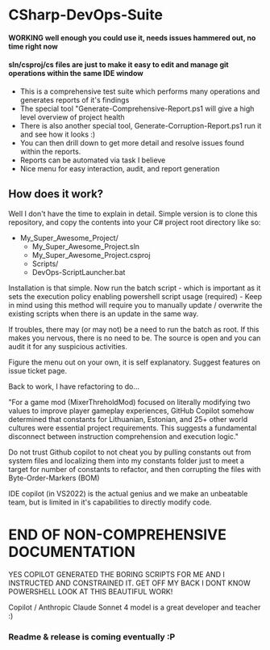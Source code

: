 # CSharp-DevOps-Suite

#### WORKING well enough you could use it, needs issues hammered out, no time right now

#### sln/csproj/cs files are just to make it easy to edit and manage git operations within the same IDE window

- This is a comprehensive test suite which performs many operations and generates reports of it's findings
- The special tool "Generate-Comprehensive-Report.ps1 will give a high level overview of project health
- There is also another special tool, Generate-Corruption-Report.ps1 run it and see how it looks :)
- You can then drill down to get more detail and resolve issues found within the reports.
- Reports can be automated via task I believe
- Nice menu for easy interaction, audit, and report generation

## How does it work?
Well I don't have the time to explain in detail. Simple version is to clone this repository, 
and copy the contents into your C# project root directory like so:
- My_Super_Awesome_Project/
  - My_Super_Awesome_Project.sln
  - My_Super_Awesome_Project.csproj
  - Scripts/
  - DevOps-ScriptLauncher.bat
 
Installation is that simple. Now run the batch script - which is important as it sets the execution
policy enabling powershell script usage (required) - Keep in mind using this method will require you
to manually update / overwrite the existing scripts when there is an update in the same way.

If troubles, there may (or may not) be a need to run the batch as root. If this makes you nervous,
there is no need to be. The source is open and you can audit it for any suspicious activities.

Figure the menu out on your own, it is self explanatory. Suggest features on issue ticket page.

Back to work, I have refactoring to do...

"For a game mod (MixerThreholdMod) focused on literally modifying two values to improve player gameplay experiences, GitHub Copilot somehow determined that constants for Lithuanian, Estonian, and 25+ other world cultures were essential project requirements. This suggests a fundamental disconnect between instruction comprehension and execution logic."

Do not trust Github copilot to not cheat you by pulling constants out from system files and localizing them into my constants folder just to meet a target for number of constants to refactor, and then corrupting the files with Byte-Order-Markers (BOM)

IDE copilot (in VS2022) is the actual genius and we make an unbeatable team, but is limited in it's capabilities to directly modify code.

# END OF NON-COMPREHENSIVE DOCUMENTATION

YES COPILOT GENERATED THE BORING SCRIPTS FOR ME AND I INSTRUCTED AND CONSTRAINED IT.
GET OFF MY BACK I DONT KNOW POWERSHELL LOOK AT THIS BEAUTIFUL WORK!

Copilot / Anthropic Claude Sonnet 4 model is a great developer and teacher :)

### Readme & release is coming eventually :P
